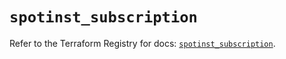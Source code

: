 # `spotinst_subscription`

Refer to the Terraform Registry for docs: [`spotinst_subscription`](https://registry.terraform.io/providers/spotinst/spotinst/1.160.2/docs/resources/subscription).
